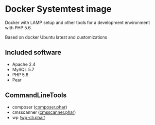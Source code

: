 # Docker Systemtest image

Docker with LAMP setup and other tools for a development environment with PHP 5.6.

Based on docker Ubuntu latest and customizations

## Included software

* Apache 2.4
* MySQL 5.7
* PHP 5.6
* Pear

## CommandLineTools

* composer ([composer.phar](https://github.com/composer/composer/))
* cmsscanner ([cmsscanner.phar](https://github.com/CMS-Garden/cmsscanner/))
* wp ([wp-cli.phar](https://wp-cli.org/))
